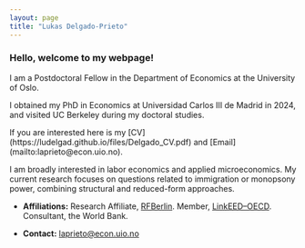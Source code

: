 ```yaml
---
layout: page
title: "Lukas Delgado-Prieto"
---
```

 
### Hello, welcome to my webpage! 
 
<p align="left" > 
I am a Postdoctoral Fellow in the Department of Economics at the University of Oslo.
<p align="left" > 
I obtained my PhD in Economics at Universidad Carlos III de Madrid in 2024, and visited UC Berkeley during my doctoral studies.

</p> If you are interested here is my [CV](https://ludelgad.github.io/files/Delgado_CV.pdf) and [Email](mailto:laprieto@econ.uio.no).

<p align="left" >  
I am broadly interested in labor economics and applied microeconomics. My current research focuses on questions related to immigration or monopsony power, combining structural and reduced-form approaches.
</p>

- **Affiliations:** Research Affiliate, [RFBerlin](https://www.rfberlin.com/affiliates/). Member, [LinkEED–OECD](https://www.oecd.org/en/about/projects/linkeed-200.html). Consultant, the World Bank.

- **Contact:** [laprieto@econ.uio.no](mailto:laprieto@econ.uio.no)

